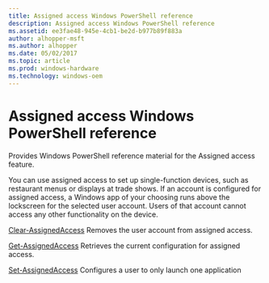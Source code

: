 ```yaml
---
title: Assigned access Windows PowerShell reference
description: Assigned access Windows PowerShell reference
ms.assetid: ee3fae48-945e-4cb1-be2d-b977b89f883a
author: alhopper-msft
ms.author: alhopper
ms.date: 05/02/2017
ms.topic: article
ms.prod: windows-hardware
ms.technology: windows-oem
---
```

# Assigned access Windows PowerShell reference

Provides Windows PowerShell reference material for the Assigned access feature.

You can use assigned access to set up single-function devices, such as restaurant menus or displays at trade shows. If an account is configured for assigned access, a Windows app of your choosing runs above the lockscreen for the selected user account. Users of that account cannot access any other functionality on the device.

[Clear-AssignedAccess](https://technet.microsoft.com/itpro/powershell/windows/assignedaccess/clear-assignedaccess)
Removes the user account from assigned access.

[Get-AssignedAccess](https://technet.microsoft.com/itpro/powershell/windows/assignedaccess/get-assignedaccess)
Retrieves the current configuration for assigned access.

[Set-AssignedAccess](https://technet.microsoft.com/itpro/powershell/windows/assignedaccess/set-assignedaccess)
Configures a user to only launch one application
